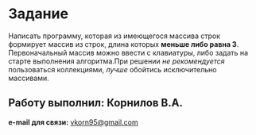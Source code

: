 
# Задание
Написать программу, которая из имеющегося массива строк формирует массив из строк, длина которых **меньше либо равна 3**. Первоначальный массив можно ввести с клавиатуры, либо задать на старте выполнения алгоритма.При решении *не рекомендуется* пользоваться коллекциями, *лучше* обойтись исключительно массивами.
## Работу выполнил: Корнилов В.А.
**e-mail для связи:** vkorn95@gmail.com